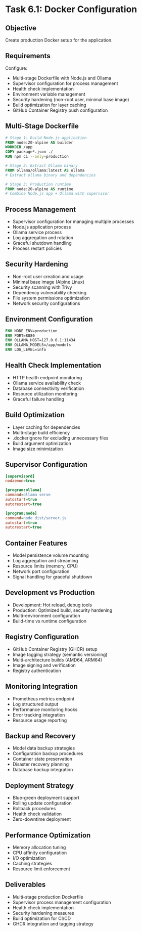 # Task 6.1: Docker Configuration

## Objective
Create production Docker setup for the application.

## Requirements
Configure:
- Multi-stage Dockerfile with Node.js and Ollama
- Supervisor configuration for process management
- Health check implementation
- Environment variable management
- Security hardening (non-root user, minimal base image)
- Build optimization for layer caching
- GitHub Container Registry push configuration

## Multi-Stage Dockerfile
```dockerfile
# Stage 1: Build Node.js application
FROM node:20-alpine AS builder
WORKDIR /app
COPY package*.json ./
RUN npm ci --only=production

# Stage 2: Extract Ollama binary
FROM ollama/ollama:latest AS ollama
# Extract ollama binary and dependencies

# Stage 3: Production runtime
FROM node:20-alpine AS runtime
# Combine Node.js app + Ollama with supervisor
```

## Process Management
- Supervisor configuration for managing multiple processes
- Node.js application process
- Ollama service process
- Log aggregation and rotation
- Graceful shutdown handling
- Process restart policies

## Security Hardening
- Non-root user creation and usage
- Minimal base image (Alpine Linux)
- Security scanning with Trivy
- Dependency vulnerability checking
- File system permissions optimization
- Network security configurations

## Environment Configuration
```dockerfile
ENV NODE_ENV=production
ENV PORT=8080
ENV OLLAMA_HOST=127.0.0.1:11434
ENV OLLAMA_MODELS=/app/models
ENV LOG_LEVEL=info
```

## Health Check Implementation
- HTTP health endpoint monitoring
- Ollama service availability check
- Database connectivity verification
- Resource utilization monitoring
- Graceful failure handling

## Build Optimization
- Layer caching for dependencies
- Multi-stage build efficiency
- .dockerignore for excluding unnecessary files
- Build argument optimization
- Image size minimization

## Supervisor Configuration
```ini
[supervisord]
nodaemon=true

[program:ollama]
command=ollama serve
autostart=true
autorestart=true

[program:node]
command=node dist/server.js
autostart=true
autorestart=true
```

## Container Features
- Model persistence volume mounting
- Log aggregation and streaming
- Resource limits (memory, CPU)
- Network port configuration
- Signal handling for graceful shutdown

## Development vs Production
- Development: Hot reload, debug tools
- Production: Optimized build, security hardening
- Multi-environment configuration
- Build-time vs runtime configuration

## Registry Configuration
- GitHub Container Registry (GHCR) setup
- Image tagging strategy (semantic versioning)
- Multi-architecture builds (AMD64, ARM64)
- Image signing and verification
- Registry authentication

## Monitoring Integration
- Prometheus metrics endpoint
- Log structured output
- Performance monitoring hooks
- Error tracking integration
- Resource usage reporting

## Backup and Recovery
- Model data backup strategies
- Configuration backup procedures
- Container state preservation
- Disaster recovery planning
- Database backup integration

## Deployment Strategy
- Blue-green deployment support
- Rolling update configuration
- Rollback procedures
- Health check validation
- Zero-downtime deployment

## Performance Optimization
- Memory allocation tuning
- CPU affinity configuration
- I/O optimization
- Caching strategies
- Resource limit enforcement

## Deliverables
- Multi-stage production Dockerfile
- Supervisor process management configuration
- Health check implementation
- Security hardening measures
- Build optimization for CI/CD
- GHCR integration and tagging strategy
